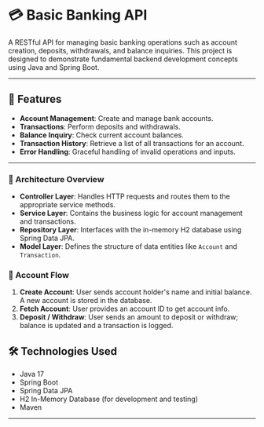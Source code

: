 # 💳 Basic Banking API

A RESTful API for managing basic banking operations such as account creation, deposits, withdrawals, and balance inquiries. This project is designed to demonstrate fundamental backend development concepts using Java and Spring Boot.

---

## 🚀 Features

- **Account Management**: Create and manage bank accounts.
- **Transactions**: Perform deposits and withdrawals.
- **Balance Inquiry**: Check current account balances.
- **Transaction History**: Retrieve a list of all transactions for an account.
- **Error Handling**: Graceful handling of invalid operations and inputs.

---

### 🧱 Architecture Overview

- **Controller Layer**: Handles HTTP requests and routes them to the appropriate service methods.
- **Service Layer**: Contains the business logic for account management and transactions.
- **Repository Layer**: Interfaces with the in-memory H2 database using Spring Data JPA.
- **Model Layer**: Defines the structure of data entities like `Account` and `Transaction`.

### 🏦 Account Flow

1. **Create Account**: User sends account holder's name and initial balance. A new account is stored in the database.
2. **Fetch Account**: User provides an account ID to get account info.
3. **Deposit / Withdraw**: User sends an amount to deposit or withdraw; balance is updated and a transaction is logged.


## 🛠️ Technologies Used

- Java 17
- Spring Boot
- Spring Data JPA
- H2 In-Memory Database (for development and testing)
- Maven

---
